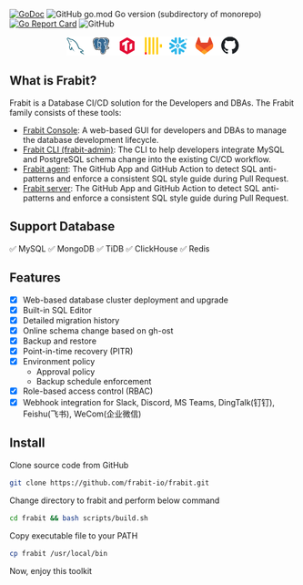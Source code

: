 [![GoDoc](https://pkg.go.dev/badge/github.com/frabit-io/frabit?utm_source=godoc)](https://godoc.org/github.com/frabit-io/frabit)
![GitHub go.mod Go version (subdirectory of monorepo)](https://img.shields.io/github/go-mod/go-version/frabit-io/frabit)
[![Go Report Card](https://goreportcard.com/badge/github.com/frabit-io/frabit)](https://goreportcard.com/report/github.com/frabit-io/frabit)
![GitHub](https://img.shields.io/github/license/frabit-io/frabit)


<p align="center" >
<img src="https://raw.githubusercontent.com/frabit-io/frabit/main/docs/images/dblist.png" width="60%" />
</p>

## What is Frabit?

Frabit is a Database CI/CD solution for the Developers and DBAs. The Frabit family consists of these tools:

- [Frabit Console](https://bytebase.com/?source=github): A web-based GUI for developers and DBAs to manage the database development lifecycle.
- [Frabit CLI (frabit-admin)](https://www.bytebase.com/docs/cli/overview): The CLI to help developers integrate MySQL and PostgreSQL schema change into the existing CI/CD workflow.
- [Frabit agent](https://github.com/marketplace/bytebase): The GitHub App and GitHub Action to detect SQL anti-patterns and enforce a consistent SQL style guide during Pull Request.
- [Frabit server](https://github.com/marketplace/bytebase): The GitHub App and GitHub Action to detect SQL anti-patterns and enforce a consistent SQL style guide during Pull Request.


## Support Database

✅ MySQL ✅ MongoDB ✅ TiDB ✅ ClickHouse ✅ Redis

## Features

- [x] Web-based database cluster deployment and upgrade
- [x] Built-in SQL Editor
- [x] Detailed migration history
- [x] Online schema change based on gh-ost
- [x] Backup and restore
- [x] Point-in-time recovery (PITR) 
- [x] Environment policy
    - Approval policy
    - Backup schedule enforcement  
- [x] Role-based access control (RBAC)
- [x] Webhook integration for Slack, Discord, MS Teams, DingTalk(钉钉), Feishu(飞书), WeCom(企业微信)

## Install

Clone source code from GitHub
```bash
git clone https://github.com/frabit-io/frabit.git
```

Change directory to frabit and perform below command
```bash
cd frabit && bash scripts/build.sh
```

Copy executable file to your PATH
```bash
cp frabit /usr/local/bin
```

Now, enjoy this toolkit